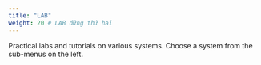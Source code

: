 ```yaml
---
title: "LAB"
weight: 20 # LAB đứng thứ hai
---
```

Practical labs and tutorials on various systems. Choose a system from the sub-menus on the left.
